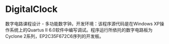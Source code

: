 # DigitalClock
数字电路课程设计 - 多功能数字钟。开发环境：该程序源代码是在Windows XP操作系统上的Quartus II 6.0软件中编写调试。程序运行所依托的数字电路板为Cyclone 2系列，EP2C35F672C6序列的开发板。
